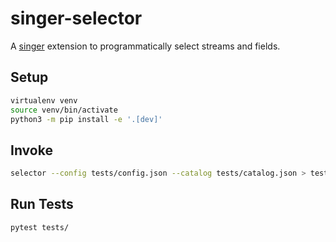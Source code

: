 # singer-selector
A [singer](https://www.singer.io/) extension to programmatically select streams and fields. 

## Setup

``` BASH
virtualenv venv
source venv/bin/activate
python3 -m pip install -e '.[dev]'
```

## Invoke

``` BASH
selector --config tests/config.json --catalog tests/catalog.json > tests/edited_catalog.json
```

## Run Tests

``` BASH
pytest tests/
```

